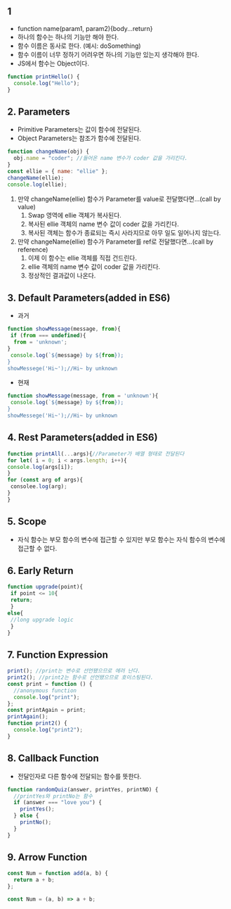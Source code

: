 ## 1

- function name(param1, param2){body...return}
- 하나의 함수는 하나의 기능만 해야 한다.
- 함수 이름은 동사로 한다. (예시: doSomething)
- 함수 이름이 너무 정하기 어려우면 하나의 기능만 있는지 생각해야 한다.
- JS에서 함수는 Object이다.

```jsx
function printHello() {
  console.log("Hello");
}
```

## 2. Parameters

- Primitive Parameters는 값이 함수에 전달된다.
- Object Parameters는 참조가 함수에 전달된다.

```jsx
function changeName(obj) {
  obj.name = "coder"; //들어온 name 변수가 coder 값을 가리킨다.
}
const ellie = { name: "ellie" };
changeName(ellie);
console.log(ellie);
```

1. 만약 changeName(ellie) 함수가 Parameter를 value로 전달했다면...(call by value)
   1. Swap 영역에 ellie 객체가 복사된다.
   2. 복사된 ellie 객체의 name 변수 값이 coder 값을 가리킨다.
   3. 복사된 객체는 함수가 종료되는 즉시 사라지므로 아무 일도 일어나지 않는다.
2. 만약 changeName(ellie) 함수가 Parameter를 ref로 전달했다면...(call by reference)
   1. 이제 이 함수는 ellie 객체를 직접 건드린다.
   2. ellie 객체의 name 변수 값이 coder 값을 가리킨다.
   3. 정상적인 결과값이 나온다.

## 3. Default Parameters(added in ES6)

- 과거

```jsx
function showMessage(message, from){
 if (from === undefined){
  from = 'unknown';
}
 console.log(`${message} by ${from});
}
showMessege('Hi~');//Hi~ by unknown
```

- 현재

```jsx
function showMessage(message, from = 'unknown'){
 console.log(`${message} by ${from});
}
showMessege('Hi~');//Hi~ by unknown
```

## 4. Rest Parameters(added in ES6)

```jsx
function printAll(...args){//Parameter가 배열 형태로 전달된다
for let( i = 0; i < args.length; i++){
console.log(args[i]);
}
for (const arg of args){
 consolee.log(arg);
}
}
```

## 5. Scope

- 자식 함수는 부모 함수의 변수에 접근할 수 있지만 부모 함수는 자식 함수의 변수에 접근할 수 없다.

## 6. Early Return

```jsx
function upgrade(point){
 if point <= 10{
 return;
 }
else{
 //long upgrade logic
 }
}
```

## 7. Function Expression

```jsx
print(); //print는 변수로 선언됐으므로 에러 난다.
print2(); //print2는 함수로 선언됐으므로 호이스팅된다.
const print = function () {
  //anonymous function
  console.log("print");
};
const printAgain = print;
printAgain();
function print2() {
  console.log("print2");
}
```

## 8. Callback Function

- 전달인자로 다른 함수에 전달되는 함수를 뜻한다.

```jsx
function randomQuiz(answer, printYes, printNO) {
  //printYes와 printNo는 함수
  if (answer === "love you") {
    printYes();
  } else {
    printNo();
  }
}
```

## 9. Arrow Function

```jsx
const Num = function add(a, b) {
  return a + b;
};
```

```jsx
const Num = (a, b) => a + b;
```
